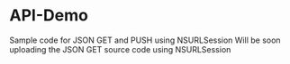 # API-Demo
Sample code for JSON GET and PUSH using NSURLSession
Will be soon uploading the JSON GET source code using NSURLSession
